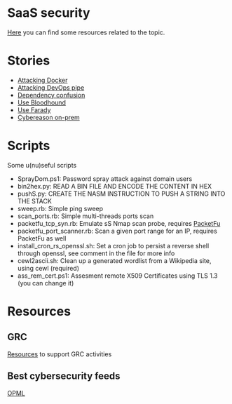 # SaaS security
[Here](./SaaS/README.md) you can find some resources related to the topic.
# Stories
- [Attacking Docker](./docker-attack)
- [Attacking DevOps pipe](./devops_abuse)
- [Dependency confusion](./dep-con)
- [Use Bloodhound](./bloodhound)
- [Use Farady](./farady)
- [Cybereason on-prem](./cybereason)

# Scripts
Some u(nu)seful scripts
- SprayDom.ps1: Password spray attack against domain users
- bin2hex.py: READ A BIN FILE AND ENCODE THE CONTENT IN HEX<br>
- pushS.py: CREATE THE NASM INSTRUCTION TO PUSH A STRING INTO THE STACK
- sweep.rb: Simple ping sweep
- scan_ports.rb: Simple multi-threads ports scan
- packetfu_tcp_syn.rb: Emulate sS Nmap scan probe, requires <a href="https://github.com/packetfu/packetfu">PacketFu</a>
- packetfu_port_scanner.rb: Scan a given port range for an IP, requires PacketFu as well
- install_cron_rs_openssl.sh: Set a cron job to persist a reverse shell through openssl, see comment in the file for more info
- cewl2ascii.sh: Clean up a generated wordlist from a Wikipedia site, using cewl (required)
- ass_rem_cert.ps1: Assesment remote X509 Certificates using TLS 1.3 (you can change it)

# Resources
## GRC
[Resources](./GRC) to support GRC activities
## Best cybersecurity feeds
[OPML](./fb-cyb.opml)
